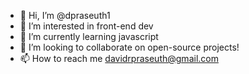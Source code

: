 - 👋 Hi, I’m @dpraseuth1
- 👀 I’m interested in front-end dev
- 🌱 I’m currently learning javascript
- 💞️ I’m looking to collaborate on open-source projects!
- 📫 How to reach me davidrpraseuth@gmail.com

<!---
dpraseuth1/dpraseuth1 is a ✨ special ✨ repository because its `README.md` (this file) appears on your GitHub profile.
You can click the Preview link to take a look at your changes.
--->
